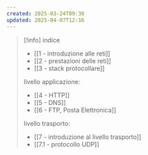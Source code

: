 ```yaml
---
created: 2025-03-24T09:30
updated: 2025-04-07T12:16
---
```

>[!info] indice
>- [[1 - introduzione alle reti]]
>- [[2 - prestazioni delle reti]]
>- [[3 - stack protocollare]]
>
>livello applicazione:
>- [[4 - HTTP]]
>- [[5 - DNS]]
>- [[6 - FTP, Posta Elettronica]]
>
>livello trasporto:
>- [[7 - introduzione al livello trasporto]]
>- [[7.1 - protocollo UDP]]